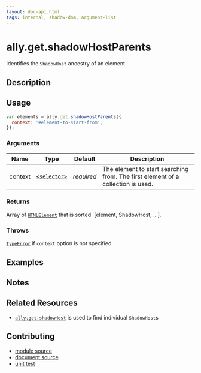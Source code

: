 ```yaml
---
layout: doc-api.html
tags: internal, shadow-dom, argument-list
---
```


# ally.get.shadowHostParents

Identifies the `ShadowHost` ancestry of an element


## Description


## Usage

```js
var elements = ally.get.shadowHostParents({
  context: '#element-to-start-from',
});
```

### Arguments

| Name | Type | Default | Description |
| ---- | ---- | ------- | ----------- |
| context | [`<selector>`](../concepts.md#Selector) | *required* | The element to start searching from. The first element of a collection is used. |

### Returns

Array of [`HTMLElement`](https://developer.mozilla.org/en/docs/Web/API/HTMLElement) that is sorted `[element, ShadowHost, …].

### Throws

[`TypeError`](https://developer.mozilla.org/en-US/docs/Web/JavaScript/Reference/Global_Objects/TypeError) if `context` option is not specified.


## Examples


## Notes


## Related Resources

* [`ally.get.shadowHost`](shadow-host.md) is used to find individual `ShadowHost`s


## Contributing

* [module source](https://github.com/medialize/ally.js/blob/master/src/get/shadow-host-parents.js)
* [document source](https://github.com/medialize/ally.js/blob/master/docs/api/get/shadow-host-parents.md)
* [unit test](https://github.com/medialize/ally.js/blob/master/test/unit/get.shadow-host-parents.test.js)

